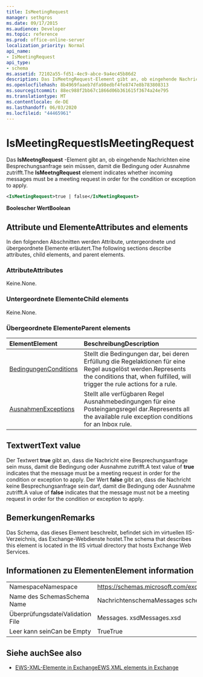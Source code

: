 ```yaml
---
title: IsMeetingRequest
manager: sethgros
ms.date: 09/17/2015
ms.audience: Developer
ms.topic: reference
ms.prod: office-online-server
localization_priority: Normal
api_name:
- IsMeetingRequest
api_type:
- schema
ms.assetid: 72102a55-fd51-4ec9-abce-9a4ec45b86d2
description: Das IsMeetngRequest-Element gibt an, ob eingehende Nachrichten eine Besprechungsanfrage sein müssen, damit die Bedingung oder Ausnahme zutrifft.
ms.openlocfilehash: 8b4969faaeb7dfa98edbf4fe8747e8b783808313
ms.sourcegitcommit: 88ec988f2bb67c1866d06b361615f3674a24e795
ms.translationtype: MT
ms.contentlocale: de-DE
ms.lasthandoff: 06/03/2020
ms.locfileid: "44465961"
---
```

# <a name="ismeetingrequest"></a><span data-ttu-id="8d015-103">IsMeetingRequest</span><span class="sxs-lookup"><span data-stu-id="8d015-103">IsMeetingRequest</span></span>

<span data-ttu-id="8d015-104">Das **IsMeetngRequest** -Element gibt an, ob eingehende Nachrichten eine Besprechungsanfrage sein müssen, damit die Bedingung oder Ausnahme zutrifft.</span><span class="sxs-lookup"><span data-stu-id="8d015-104">The **IsMeetngRequest** element indicates whether incoming messages must be a meeting request in order for the condition or exception to apply.</span></span> 
  
```XML
<IsMeetingRequest>true | false</IsMeetingRequest>
```

 <span data-ttu-id="8d015-105">**Boolescher Wert**</span><span class="sxs-lookup"><span data-stu-id="8d015-105">**Boolean**</span></span>
## <a name="attributes-and-elements"></a><span data-ttu-id="8d015-106">Attribute und Elemente</span><span class="sxs-lookup"><span data-stu-id="8d015-106">Attributes and elements</span></span>

<span data-ttu-id="8d015-107">In den folgenden Abschnitten werden Attribute, untergeordnete und übergeordnete Elemente erläutert.</span><span class="sxs-lookup"><span data-stu-id="8d015-107">The following sections describe attributes, child elements, and parent elements.</span></span>
  
### <a name="attributes"></a><span data-ttu-id="8d015-108">Attribute</span><span class="sxs-lookup"><span data-stu-id="8d015-108">Attributes</span></span>

<span data-ttu-id="8d015-109">Keine.</span><span class="sxs-lookup"><span data-stu-id="8d015-109">None.</span></span>
  
### <a name="child-elements"></a><span data-ttu-id="8d015-110">Untergeordnete Elemente</span><span class="sxs-lookup"><span data-stu-id="8d015-110">Child elements</span></span>

<span data-ttu-id="8d015-111">Keine.</span><span class="sxs-lookup"><span data-stu-id="8d015-111">None.</span></span>
  
### <a name="parent-elements"></a><span data-ttu-id="8d015-112">Übergeordnete Elemente</span><span class="sxs-lookup"><span data-stu-id="8d015-112">Parent elements</span></span>

|<span data-ttu-id="8d015-113">**Element**</span><span class="sxs-lookup"><span data-stu-id="8d015-113">**Element**</span></span>|<span data-ttu-id="8d015-114">**Beschreibung**</span><span class="sxs-lookup"><span data-stu-id="8d015-114">**Description**</span></span>|
|:-----|:-----|
|[<span data-ttu-id="8d015-115">Bedingungen</span><span class="sxs-lookup"><span data-stu-id="8d015-115">Conditions</span></span>](conditions.md) <br/> |<span data-ttu-id="8d015-116">Stellt die Bedingungen dar, bei deren Erfüllung die Regelaktionen für eine Regel ausgelöst werden.</span><span class="sxs-lookup"><span data-stu-id="8d015-116">Represents the conditions that, when fulfilled, will trigger the rule actions for a rule.</span></span>  <br/> |
|[<span data-ttu-id="8d015-117">Ausnahmen</span><span class="sxs-lookup"><span data-stu-id="8d015-117">Exceptions</span></span>](exceptions.md) <br/> |<span data-ttu-id="8d015-118">Stellt alle verfügbaren Regel Ausnahmebedingungen für eine Posteingangsregel dar.</span><span class="sxs-lookup"><span data-stu-id="8d015-118">Represents all the available rule exception conditions for an Inbox rule.</span></span>  <br/> |
   
## <a name="text-value"></a><span data-ttu-id="8d015-119">Textwert</span><span class="sxs-lookup"><span data-stu-id="8d015-119">Text value</span></span>

<span data-ttu-id="8d015-120">Der Textwert **true** gibt an, dass die Nachricht eine Besprechungsanfrage sein muss, damit die Bedingung oder Ausnahme zutrifft.</span><span class="sxs-lookup"><span data-stu-id="8d015-120">A text value of **true** indicates that the message must be a meeting request in order for the condition or exception to apply.</span></span> <span data-ttu-id="8d015-121">Der Wert **false** gibt an, dass die Nachricht keine Besprechungsanfrage sein darf, damit die Bedingung oder Ausnahme zutrifft.</span><span class="sxs-lookup"><span data-stu-id="8d015-121">A value of **false** indicates that the message must not be a meeting request in order for the condition or exception to apply.</span></span> 
  
## <a name="remarks"></a><span data-ttu-id="8d015-122">Bemerkungen</span><span class="sxs-lookup"><span data-stu-id="8d015-122">Remarks</span></span>

<span data-ttu-id="8d015-123">Das Schema, das dieses Element beschreibt, befindet sich im virtuellen IIS-Verzeichnis, das Exchange-Webdienste hostet.</span><span class="sxs-lookup"><span data-stu-id="8d015-123">The schema that describes this element is located in the IIS virtual directory that hosts Exchange Web Services.</span></span>
  
## <a name="element-information"></a><span data-ttu-id="8d015-124">Informationen zu Elementen</span><span class="sxs-lookup"><span data-stu-id="8d015-124">Element information</span></span>

|||
|:-----|:-----|
|<span data-ttu-id="8d015-125">Namespace</span><span class="sxs-lookup"><span data-stu-id="8d015-125">Namespace</span></span>  <br/> |https://schemas.microsoft.com/exchange/services/2006/messages  <br/> |
|<span data-ttu-id="8d015-126">Name des Schemas</span><span class="sxs-lookup"><span data-stu-id="8d015-126">Schema Name</span></span>  <br/> |<span data-ttu-id="8d015-127">Nachrichtenschema</span><span class="sxs-lookup"><span data-stu-id="8d015-127">Messages schema</span></span>  <br/> |
|<span data-ttu-id="8d015-128">Überprüfungsdatei</span><span class="sxs-lookup"><span data-stu-id="8d015-128">Validation File</span></span>  <br/> |<span data-ttu-id="8d015-129">Messages. xsd</span><span class="sxs-lookup"><span data-stu-id="8d015-129">Messages.xsd</span></span>  <br/> |
|<span data-ttu-id="8d015-130">Leer kann sein</span><span class="sxs-lookup"><span data-stu-id="8d015-130">Can be Empty</span></span>  <br/> |<span data-ttu-id="8d015-131">True</span><span class="sxs-lookup"><span data-stu-id="8d015-131">True</span></span>  <br/> |
   
## <a name="see-also"></a><span data-ttu-id="8d015-132">Siehe auch</span><span class="sxs-lookup"><span data-stu-id="8d015-132">See also</span></span>



- [<span data-ttu-id="8d015-133">EWS-XML-Elemente in Exchange</span><span class="sxs-lookup"><span data-stu-id="8d015-133">EWS XML elements in Exchange</span></span>](ews-xml-elements-in-exchange.md)

